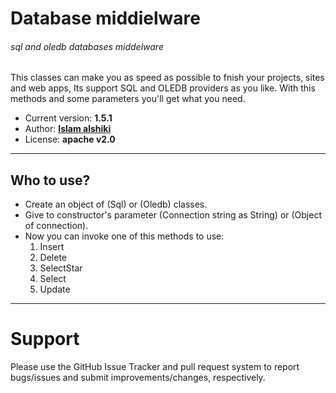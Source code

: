 <h1>Database middielware</h1>
<h6>sql and oledb databases middelware</h6>
<p>
This classes can make you as speed as possible to fnish your projects, sites and web apps, Its support SQL and OLEDB providers as you like.
With this methods and some parameters you'll get what you need.
</p>
<ul>

  <li>
  Current version: <b>1.5.1</b>
  </li>
  <li>
  Author: <b><a href="https://www.facebook.com/eslam.alshiki.94">Islam alshiki</a></b>
  </li>
  <li>
  License: <b>apache v2.0</b>
  </li>

</ul>
<hr>
<h2>Who to use?</h2>
<ul>
  <li>
    Create an object of (Sql) or (Oledb) classes.
  </li>
  <li>
    Give to constructor's parameter (Connection string as String) or (Object of connection).
  </li>
  <li>
    Now you can invoke one of this methods to use:
    <ol>
      <li>
        Insert
      </li>
      <li>
        Delete
      </li>
      <li>
        SelectStar
      </li>
      <li>
        Select
      </li>
      <li>
      Update
      </li>
    </ol>
  </li>
  
</ul>
<hr>

<h1>Support</h1>
<p>Please use the GitHub Issue Tracker and pull request system to report bugs/issues and submit improvements/changes, respectively.</p>
